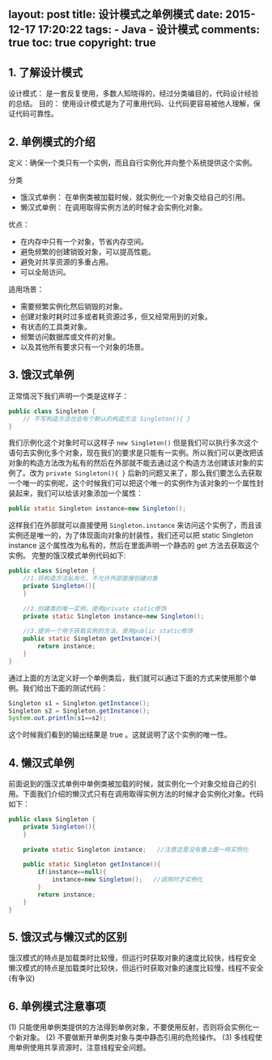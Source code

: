 layout: post
title: 设计模式之单例模式
date: 2015-12-17 17:20:22
tags: 
	- Java
	- 设计模式
comments: true
toc: true
copyright: true
---
## 1. 了解设计模式 ##
设计模式： 是一套反复使用，多数人知晓得的，经过分类编目的，代码设计经验的总结。
目的： 使用设计模式是为了可重用代码、让代码更容易被他人理解，保证代码可靠性。

## 2. 单例模式的介绍 ##

定义：确保一个类只有一个实例，而且自行实例化并向整个系统提供这个实例。

<!--more-->

分类
- 饿汉式单例： 在单例类被加载时候，就实例化一个对象交给自己的引用。
- 懒汉式单例： 在调用取得实例方法的时候才会实例化对象。

优点：
- 在内存中只有一个对象，节省内存空间。
- 避免频繁的创建销毁对象，可以提高性能。
- 避免对共享资源的多重占用。
- 可以全局访问。

适用场景：
- 需要频繁实例化然后销毁的对象。
- 创建对象时耗时过多或者耗资源过多，但又经常用到的对象。
- 有状态的工具类对象。
- 频繁访问数据库或文件的对象。
- 以及其他所有要求只有一个对象的场景。

## 3. 饿汉式单例 ##
正常情况下我们声明一个类是这样子：
```java
public class Singleton {
	// 不写构造方法也会有个默认的构造方法 Singleton(){ }
}
```
我们示例化这个对象时可以这样子 ``new Singleton()`` 但是我们可以执行多次这个语句去实例化多个对象，现在我们的要求是只能有一实例。所以我们可以更改把该对象的构造方法改为私有的然后在外部就不能去通过这个构造方法创建该对象的实例了。改为 ``private Singleton(){ }`` 后新的问题又来了，那么我们要怎么去获取一个唯一的实例呢，这个时候我们可以把这个唯一的实例作为该对象的一个属性封装起来，我们可以给该对象添加一个属性：
```java
public static Singleton instance=new Singleton();
```
这样我们在外部就可以直接使用 ``Singleton.instance`` 来访问这个实例了，而且该实例还是唯一的，为了体现面向对象的封装性，我们还可以把 static Singleton instance 这个属性改为私有的，然后在里面声明一个静态的 get 方法去获取这个实例。
完整的饿汉模式单例代码如下:
```java
public class Singleton {
	//1.将构造方法私有化，不允许外部直接创建对象
	private Singleton(){		
	}
	
	//2.创建类的唯一实例，使用private static修饰
	private static Singleton instance=new Singleton();
	
	//3.提供一个用于获取实例的方法，使用public static修饰
	public static Singleton getInstance(){
		return instance;
	}
}
```
通过上面的方法定义好一个单例类后，我们就可以通过下面的方式来使用那个单例。我们给出下面的测试代码：
```java
Singleton s1 = Singleton.getInstance();
Singleton s2 = Singleton.getInstance();
System.out.println(s1==s2);
```
这个时候我们看到的输出结果是 true 。这就说明了这个实例的唯一性。


## 4. 懒汉式单例 ##

前面说到的饿汉式单例中单例类被加载的时候，就实例化一个对象交给自己的引用。下面我们介绍的懒汉式只有在调用取得实例方法的时候才会实例化对象。代码如下：
```java
public class Singleton {
	private Singleton(){
	}
	
	private static Singleton instance;   //注意这里没有像上面一样实例化
	
	public static Singleton getInstance(){
		if(instance==null){
			instance=new Singleton();   //调用时才实例化
		}
		return instance;
	}
}
```

## 5. 饿汉式与懒汉式的区别 ##

饿汉模式的特点是加载类时比较慢，但运行时获取对象的速度比较快，线程安全
懒汉模式的特点是加载类时比较快，但运行时获取对象的速度比较慢，线程不安全(有争议)

## 6. 单例模式注意事项 ##
(1) 只能使用单例类提供的方法得到单例对象，不要使用反射，否则将会实例化一个新对象。
(2) 不要做断开单例类对象与类中静态引用的危险操作。
(3) 多线程使用单例使用共享资源时，注意线程安全问题。